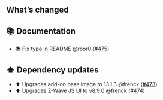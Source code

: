 ## What’s changed

## 📚 Documentation

- 📚 Fix typo in README @roor0 ([#475](https://github.com/hassio-addons/addon-zwave-js-ui/pull/475))

## ⬆️ Dependency updates

- ⬆️ Upgrades add-on base image to 13.1.3 @frenck ([#473](https://github.com/hassio-addons/addon-zwave-js-ui/pull/473))
- ⬆️ Upgrades Z-Wave JS UI to v8.9.0 @frenck ([#474](https://github.com/hassio-addons/addon-zwave-js-ui/pull/474))
